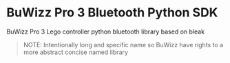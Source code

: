 # BuWizz Pro 3 Bluetooth Python SDK

BuWizz Pro 3 Lego controller python bluetooth library based on bleak

> NOTE: Intentionally long and specific name so BuWizz have rights to a more abstract concise named library